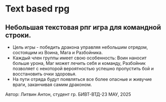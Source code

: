 # Text based rpg
## Небольшая текстовая рпг игра для командной строки.
* Цель игры - победить дракона управляя небольшим отрядом, состоящим из Воина, Мага и Разбойника.
* Каждый член группы имеет свою особенность: Воин наносит больше урона, Маг может лечить себя и команду, Разбойник позволяет с некоторой вероятностью успешно пропустить бой и восстановить очки здоровья.
* На пути отряда будут появляться все более опасные и живучие враги, заканчивая самим драконом.
  
Автор: Литвин Антон, студент гр. БИВТ-ВТД-23 МАУ, 2025
